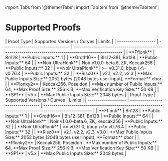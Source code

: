 import Tabs from '@theme/Tabs';
import TabItem from '@theme/TabItem';

# Supported Proofs

<Tabs groupId="networks">
<TabItem value="mainnet" label="Mainnet">
| Proof Type          | Supported Versions / Curves       | Limits                                                                                                 |
| ------------------- | --------------------------------- | ------------------------------------------------------------------------------------------------------ |
| **Fflonk**          | Bn128                             | **Public Inputs:** 1                                                                                   |
| **Groth16**         | Bls12-381, Bn128                  | **Public Inputs:** 64                                                                                  |
| **Noir UltraHonk**  | Noir v1.0.0-beta.6, ZK, Keccak256 | **Public Inputs:** 32                                                                                  |
| **Noir UltraPlonk** | >= v0.31.0, bbup \<\= v0.76.4     | **Public Inputs:** 32                                                                                  |
| **Risc0**           | v2.1, v2.2, v2.3                  | **Max Public Inputs Size:** 2052 bytes (2048 bytes user input), **Format:** cbor                       |
| **Plonky2**         | Keccak256, Poseidon               | **Max number of Public Inputs:** 64, **Max Proof Size:** 256 KiB, **Max Verification Key Size:** 50 KB |
| **SP1**             | v5.x                              | **Max Public Inputs Size:** 2048 bytes                                                                 |
</TabItem>
<TabItem value="testnet" label="Testnet">
| Proof Type          | Supported Versions / Curves       | Limits                                                                                                 |
| ------------------- | --------------------------------- | ------------------------------------------------------------------------------------------------------ |
| **Fflonk**          | Bn128                             | **Public Inputs:** 1                                                                                   |
| **Groth16**         | Bls12-381, Bn128                  | **Public Inputs:** 64                                                                                  |
| **Noir UltraHonk**  | Noir v1.0.0-beta.6, ZK, Keccak256 | **Public Inputs:** 32                                                                                  |
| **Noir UltraPlonk** | >= v0.31.0, bbup \<\= v0.76.4     | **Public Inputs:** 32                                                                                  |
| **Risc0**           | v2.1, v2.2, v2.3, v3.0            | **Max Public Inputs Size:** 2052 bytes (2048 bytes user input), **Format:** cbor                       |
| **Plonky2**         | Keccak256, Poseidon               | **Max number of Public Inputs:** 64, **Max Proof Size:** 256 KiB, **Max Verification Key Size:** 50 KB |
| **SP1**             | v5.x                              | **Max Public Inputs Size:** 2048 bytes                                                                 |
</TabItem>
</Tabs>
